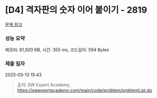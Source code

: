 # [D4] 격자판의 숫자 이어 붙이기 - 2819 

[문제 링크](https://swexpertacademy.com/main/code/problem/problemDetail.do?contestProbId=AV7I5fgqEogDFAXB) 

### 성능 요약

메모리: 81,920 KB, 시간: 355 ms, 코드길이: 594 Bytes

### 제출 일자

2025-03-13 15:43



> 출처: SW Expert Academy, https://swexpertacademy.com/main/code/problem/problemList.do